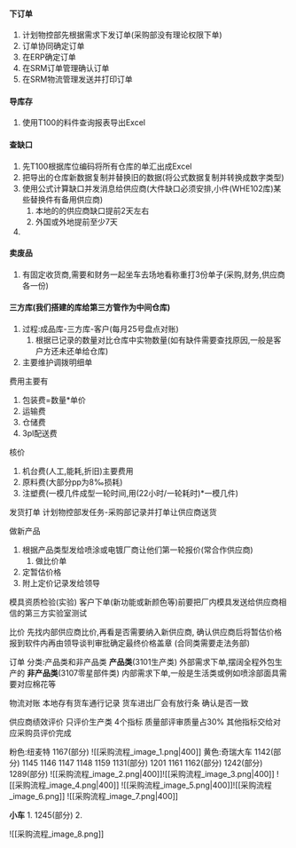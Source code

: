 #### 下订单
1. 计划物控部先根据需求下发订单(采购部没有理论权限下单)
2. 订单协同确定订单
3. 在ERP确定订单
4. 在SRM订单管理确认订单
5. 在SRM物流管理发送并打印订单
#### 导库存
1. 使用T100的料件查询报表导出Excel
#### 查缺口
1. 先T100根据库位编码将所有仓库的单汇出成Excel
2. 把导出的仓库新数据复制并替换旧的数据(将公式数据复制并转换成数字类型)
3. 使用公式计算缺口并发消息给供应商(大件缺口必须安排,小件(WHE102库)某些替换件有备用供应商)
	1. 本地的的供应商缺口提前2天左右
	2. 外国或外地提前至少7天
4. 
#### 卖废品
1. 有固定收货商,需要和财务一起坐车去场地看称重打3份单子(采购,财务,供应商各一份)
#### 三方库(我们搭建的库给第三方管作为中间仓库)
1. 过程:成品库-三方库-客户(每月25号盘点对账)
	1. 根据已记录的数量对比仓库中实物数量(如有缺件需要查找原因,一般是客户方还未还单给仓库)
2. 主要维护调拨明细单

费用主要有
1. 包装费=数量\*单价
2. 运输费
3. 仓储费
4. 3pl配送费

核价
1. 机台费(人工,能耗,折旧)主要费用
2. 原料费(大部分pp为8‰损耗)
3. 注塑费(一模几件成型一轮时间,用(22小时/一轮耗时)*一模几件)

发货打单
计划物控部发任务-采购部记录并打单让供应商送货

做新产品
1. 根据产品类型发给喷涂或电镀厂商让他们第一轮报价(常合作供应商)
	1. 做比价单
2. 定暂估价格
3. 附上定价记录发给领导

模具资质检验(实验)
	客户下单(新功能或新颜色等)前要把厂内模具发送给供应商相信的第三方实验室测试

比价
先找内部供应商比价,再看是否需要纳入新供应商,
确认供应商后将暂估价格报到软件内再由领导谈判审批确定最终价格盖章
(合同类需要走法务部)

订单
	分类:产品类和非产品类
		**产品类**(3101生产类)
			外部需求下单,摆阔全程外包生产的
		**非产品类**(3107零星部件类)
			内部需求下单,一般是生活类或例如喷涂部面具需要对应棉花等

物流对账
	本地存有货车通行记录
	货车进出厂会有放行条
	确认是否一致

供应商绩效评价
	只评价生产类
	4个指标
	质量部评审质量占30%
	其他指标交给对应采购员评价完成


粉色:纽麦特       1167(部分)
![[采购流程_image_1.png|400]]
黄色:奇瑞大车   1142(部分)  1145 1146 1147 1148 1159  1131(部分)  1201  1161  1162(部分) 1242(部分)  1289(部分)
![[采购流程_image_2.png|400]]![[采购流程_image_3.png|400]]
![[采购流程_image_4.png|400]]
![[采购流程_image_5.png|400]]![[采购流程_image_6.png]]
![[采购流程_image_7.png|400]]



**小车**
	1. 1245(部分)
	2. 


![[采购流程_image_8.png]]


